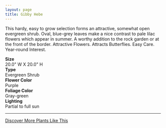 ```yaml
---
layout: page
title: Gibby Hebe
---
```


<div class="row">
  <div class="col-md-4">
    <div class="plant-image plant-image-large" style="background-image: url(&quot;https://s3-us-west-1.amazonaws.com/images.plantwithbloom.com/gibby_hebe.jpg&quot;);"></div>
  </div>
  <div class="col-md-8">
    <div>
      <p>This hardy, easy to grow selection forms an attractive, somewhat open evergreen shrub. Oval, blue-grey leaves make a nice contrast to pale lilac flowers which appear in summer. A worthy addition to the rock garden or at the front of the border. Attractive Flowers. Attracts Butterflies. Easy Care. Year-round Interest.</p>
      <div class="row">
        <div class="col-md-3">
          <strong>Size</strong>
        </div>
        <div class="col-md-9">20.0" W X 20.0" H</div>
      </div>
      <div class="row">
        <div class="col-md-3">
          <strong>Type</strong>
        </div>
        <div class="col-md-9">Evergreen Shrub</div>
      </div>
      <div class="row">
        <div class="col-md-3">
          <strong>Flower Color</strong>
        </div>
        <div class="col-md-9">Purple</div>
      </div>
      <div class="row">
        <div class="col-md-3">
          <strong>Foliage Color</strong>
        </div>
        <div class="col-md-9">Gray-green</div>
      </div>
      <div class="row">
        <div class="col-md-3">
          <strong>Lighting</strong>
        </div>
        <div class="col-md-9">Partial to full sun</div>
      </div>
    </div>
    <hr/>
    <a class="btn btn-default" href="http://app.plantwithbloom.com/search">Discover More Plants Like This</a>
  </div>
</div>